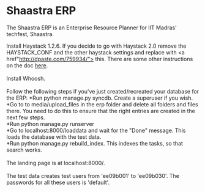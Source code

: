 Shaastra ERP
============

The Shaastra ERP is an Enterprise Resource Planner for IIT Madras' techfest, Shaastra.

Install Haystack 1.2.6. If you decide to go with Haystack 2.0 remove the HAYSTACK_CONF and the other haystack settings and replace with <a href"http://dpaste.com/759934/"> this</a>.
There are some other instructions on the doc <a href="http://django-haystack.readthedocs.org/en/latest/tutorial.html#configuration"> here</a>.<br><br>
Install Whoosh. <br><br>
Follow the following steps if you've just created/recreated your database for the ERP:
*Run python manage.py syncdb. Create a superuser if you wish.<br>
*Go to to media/upload_files in the erp folder and delete all folders and files there. You need to do this to ensure that the right entries are created in the next few steps.<br>
*Run python manage.py runserver<br>
*Go to localhost:8000/loaddata and wait for the "Done" message. This loads the database with the test data.<br>
*Run python manage.py rebuild_index. This indexes the tasks, so that search works.<br><br>
The landing page is at localhost:8000/.<br><br>
The test data creates test users from 'ee09b001' to 'ee09b030'. The passwords for all these users is 'default'.
